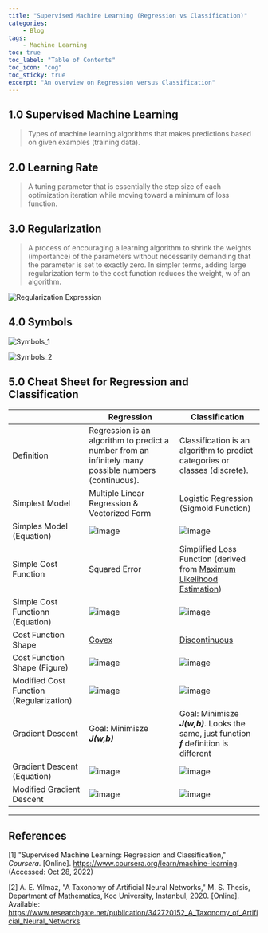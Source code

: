 ```yaml
---
title: "Supervised Machine Learning (Regression vs Classification)"
categories:
    - Blog
tags:
    - Machine Learning
toc: true
toc_label: "Table of Contents"
toc_icon: "cog"
toc_sticky: true
excerpt: "An overview on Regression versus Classification"
---
```


## 1.0 Supervised Machine Learning 
> Types of machine learning algorithms that makes predictions based on given examples (training data). 

## 2.0 Learning Rate 
> A tuning parameter that is essentially the step size of each optimization iteration while moving toward a minimum of loss function. 

## 3.0 Regularization 
> A process of encouraging a learning algorithm to shrink the weights (importance) of the parameters without necessarily demanding that the parameter is set to exactly zero. In simpler terms, adding large regularization term to the cost function reduces the weight, w of an algorithm.


![Regularization Expression](https://user-images.githubusercontent.com/79191009/198671127-22bfb5be-26a5-4833-8c87-7c488292af8b.png)

## 4.0 Symbols 
![Symbols_1](https://user-images.githubusercontent.com/79191009/198671899-d8eef0bc-7a52-4da9-888b-3fe712cc5644.png)

![Symbols_2](https://user-images.githubusercontent.com/79191009/198672051-911abdfe-b078-4d62-9c17-e362729addbe.png)


## 5.0 Cheat Sheet for Regression and Classification 
|   | Regression | Classification |
|---|------------|----------------|
| Definition | Regression is an algorithm to predict a number from an infinitely many possible numbers (continuous). | Classification is an algorithm to predict categories or classes (discrete). |
| Simplest Model | Multiple Linear Regression & Vectorized Form | Logistic Regression (Sigmoid Function) |
| Simples Model (Equation) | ![image](https://user-images.githubusercontent.com/79191009/198672821-ed80dc59-64b8-4d58-9f89-f148f13e66c8.png) | ![image](https://user-images.githubusercontent.com/79191009/198672763-c86c256c-3f4e-4244-89e9-b3773aa2199d.png) |
| Simple Cost Function | Squared Error | Simplified Loss Function (derived from [Maximum Likelihood Estimation](https://en.wikipedia.org/wiki/Maximum_likelihood_estimation#:~:text=In%20statistics%2C%20maximum%20likelihood%20estimation,observed%20data%20is%20most%20probable.)) |
| Simple Cost Functionn (Equation) | ![image](https://user-images.githubusercontent.com/79191009/198673137-65d08d54-fa0b-4ba6-a7fe-0f7154ff123a.png) | ![image](https://user-images.githubusercontent.com/79191009/198673214-b1df0dbd-1aae-43fd-8caf-86c6dbdfbabe.png) |
| Cost Function Shape | [Covex](https://www.coursera.org/learn/machine-learning) | [Discontinuous](https://www.researchgate.net/figure/Cost-function-for-Logistic-Regression_fig3_342720152) |
| Cost Function Shape (Figure) | ![image](https://user-images.githubusercontent.com/79191009/198675150-771bc0c9-f3f0-44c2-a1ff-e3001aaa6024.png) | ![image](https://user-images.githubusercontent.com/79191009/198675379-88ad07f5-322e-42c4-aed4-7cdbc038eaef.png) |
| Modified Cost Function (Regularization) | ![image](https://user-images.githubusercontent.com/79191009/198675505-cf8f1f90-5c80-4949-98e7-274cf32cad69.png) | ![image](https://user-images.githubusercontent.com/79191009/198675561-fb5abd6f-bd4c-4af6-a7b7-823270c78344.png) |
| Gradient Descent | Goal: Minimisze ***J(w,b)*** |  Goal: Minimisze ***J(w,b)***. Looks the same, just function ***f*** definition is different |
| Gradient Descent (Equation) | ![image](https://user-images.githubusercontent.com/79191009/198675678-33f27a4b-b27b-4d6d-93e1-8da4ee233c40.png) | ![image](https://user-images.githubusercontent.com/79191009/198675684-6aa47e64-7352-4850-ab30-5473d2f8182c.png) |
| Modified Gradient Descent | ![image](https://user-images.githubusercontent.com/79191009/198675989-e8b74e2c-6335-4785-a0d7-a63cf2da5fc9.png) | ![image](https://user-images.githubusercontent.com/79191009/198676017-ba0350dc-7451-4ee8-8e9c-21e36610b5c3.png) |

---
## References
[1] "Supervised Machine Learning: Regression and Classification," *Coursera*. [Online]. https://www.coursera.org/learn/machine-learning. (Accessed: Oct 28, 2022)

[2] A. E. Yilmaz, "A Taxonomy of Artificial Neural Networks," M. S. Thesis, Department of Mathematics, Koc University, Instanbul, 2020. [Online]. Available: https://www.researchgate.net/publication/342720152_A_Taxonomy_of_Artificial_Neural_Networks

